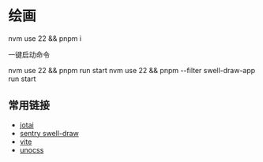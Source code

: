# 绘画

nvm use 22 && pnpm i

一键启动命令

nvm use 22 && pnpm run start
nvm use 22 && pnpm --filter swell-draw-app run start

## 常用链接

- [jotai](https://jotai.org/docs/core/atom)
- [sentry swell-draw](https://swell-x7.sentry.io/insights/projects/swell-draw/?project=4510066675154944&statsPeriod=14d)
- [vite](https://vitejs.cn/vite6-cn/config/)
- [unocss](https://unocss.dev/guide/)
